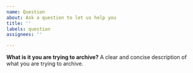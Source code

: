 ```yaml
---
name: Question
about: Ask a question to let us help you
title: ''
labels: question
assignees: ''

---
```


**What is it you are trying to archive?**
A clear and concise description of what you are trying to archive.
